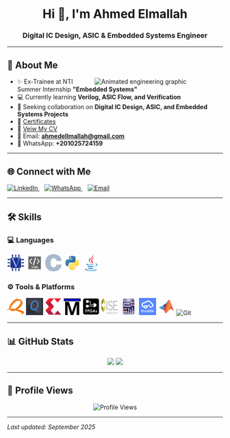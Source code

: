 <h1 align="center">Hi 👋, I'm Ahmed Elmallah</h1>
<h3 align="center">Digital IC Design, ASIC & Embedded Systems Engineer</h3>

<!-- Optional Banner for branding -->
<!-- <p align="center"><img src="your-banner.png" alt="Ahmed Elmallah Banner" width="100%"/></p> -->

---

## 📖 About Me

<picture>
  <img align="right" src="https://clipart-library.com/img/2091643.gif" width="300px" alt="Animated engineering graphic">
</picture>

- ✨ Ex-Trainee at NTI Summer Internship **"Embedded Systems"**
- 💻 Currently learning **Verilog, ASIC Flow, and Verification**
- 🤝 Seeking collaboration on **Digital IC Design, ASIC, and Embedded Systems Projects**
- 🏅 [Certificates](https://drive.google.com/drive/folders/14-u85-Ebpf3BUTBbFtHe7nY7Fq0dF-lw?usp=drive_link)
- 📄 [Veiw My CV](https://drive.google.com/drive/folders/1u8ybywlZaPokYGkHRuHXSvoQmTv3hxsn?usp=drive_link)
- 📧 Email: **ahmedellmallah@gmail.com**
- 📱 WhatsApp: **+201025724159**

---

## 🌐 Connect with Me

<p align="left">
  <a href="https://www.linkedin.com/in/ahmed-ellmallah-86883b341/" target="_blank" rel="noopener">
    <img src="https://raw.githubusercontent.com/rahuldkjain/github-profile-readme-generator/master/src/images/icons/Social/linked-in-alt.svg" height="35" width="40" alt="LinkedIn"/>
  </a>
  &nbsp;&nbsp;
  <a href="https://wa.me/201025724159" target="_blank" rel="noopener">
    <img src="https://img.icons8.com/ios-filled/50/25D366/whatsapp--v1.png" height="40" width="40" alt="WhatsApp"/>
  </a>
  &nbsp;&nbsp;
  <a href="mailto:ahmedellmallah@gmail.com" target="_blank" rel="noopener">
    <img src="https://github.com/user-attachments/assets/1a97a051-cc24-4738-a7a2-3f53365a9e93" height="40" alt="Email"/>
  </a>
</p>



---

## 🛠 Skills

### 💻 Languages

<p align="left">
  <code><img src="verilog.png" alt="Verilog" width="40" height="40"/></code>
  <code><img src="vhdl.png" alt="VHDL" width="40" height="40"/></code>
  <code><img src="https://raw.githubusercontent.com/devicons/devicon/master/icons/c/c-original.svg" width="40" height="40" alt="C"/></code>
  <code><img src="https://raw.githubusercontent.com/devicons/devicon/master/icons/python/python-original.svg" width="40" height="40" alt="Python"/></code>
  <code><img src="https://raw.githubusercontent.com/devicons/devicon/master/icons/java/java-original.svg" width="40" height="40" alt="Java"/></code>
</p>  

### ⚙ Tools & Platforms

<p align="left">
  <code><img src="QuestaSim.png" alt="QuestaSim" width="40" height="40"/></code>
  <code><img src="Questa-Lint.png" alt="QuestaLint" width="40" height="40"/></code>
  <code><img src="Vivado.png" alt="Vivado" width="40" height="40"/></code>
  <code><img src="ModelSim.png" alt="ModelSim" width="40" height="40"/></code>
  <code><img src="FPGA.png" alt="FPGA" width="40" height="40"/></code>
  <code><img src="ise.png" alt="ISE Design Suite" width="40" height="40"/></code>
  <code><img src="multi.png" alt="Multisim" width="40" height="40"/></code>
  <code><img src="easyeda-thumbnail.png" alt="EasyEDA" width="40" height="40"/></code>
  <code><img src="https://raw.githubusercontent.com/devicons/devicon/master/icons/matlab/matlab-original.svg" alt="MATLAB" width="40" height="40"/></code>
  <img src="https://user-images.githubusercontent.com/64439609/212556802-77a65ec1-aa71-4272-b603-1a57d1914678.png" width="40" height="40" alt="Git"/>
</p>  

---


## 📊 GitHub Stats

<p align="center">
  <img src="https://github-readme-stats.vercel.app/api?username=Ahmedellmallah100&show_icons=true&theme=tokyonight" height="180px"/>
  <img src="https://github-readme-stats.vercel.app/api/top-langs/?username=Ahmedellmallah100&layout=compact&theme=tokyonight" height="180px"/>
</p>

---


## 👀 Profile Views

<p align="center">
  <img src="https://komarev.com/ghpvc/?username=Ahmed-Elmallah&style=for-the-badge" alt="Profile Views" />
</p>

---

_Last updated: September 2025_
